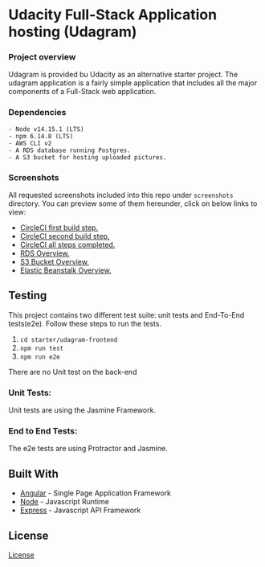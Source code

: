 # Udacity Full-Stack Application hosting (Udagram)


### **Project overview**

Udagram is provided bu Udacity as an alternative starter project. The udagram application is a fairly simple application that includes all the major components of a Full-Stack web application.

### **Dependencies**

```
- Node v14.15.1 (LTS)
- npm 6.14.8 (LTS)
- AWS CLI v2
- A RDS database running Postgres.
- A S3 bucket for hosting uploaded pictures.
```

### **Screenshots**

All requested screenshots included into this repo under `screenshots` directory.
You can preview some of them hereunder, click on below links to view:

- [CircleCI first build step.](http://zabuck012999.s3-website-us-east-1.amazonaws.com/screenshots/CircleCI-1.Build.jpg)
- [CircleCI second build step.](http://zabuck012999.s3-website-us-east-1.amazonaws.com/screenshots/CircleCI-2.Deploy.jpg)
- [CircleCI all steps completed.](http://zabuck012999.s3-website-us-east-1.amazonaws.com/screenshots/CircleCI-All_Steps.jpg)
- [RDS Overview.](http://zabuck012999.s3-website-us-east-1.amazonaws.com/screenshots/RDS-Overview.jpg)
- [S3 Bucket Overview.](http://zabuck012999.s3-website-us-east-1.amazonaws.com/screenshots/S3.jpg)
- [Elastic Beanstalk Overview.](http://zabuck012999.s3-website-us-east-1.amazonaws.com/screenshots/EB.jpg)

## Testing

This project contains two different test suite: unit tests and End-To-End tests(e2e). Follow these steps to run the tests.

1. `cd starter/udagram-frontend`
1. `npm run test`
1. `npm run e2e`

There are no Unit test on the back-end

### Unit Tests:

Unit tests are using the Jasmine Framework.

### End to End Tests:

The e2e tests are using Protractor and Jasmine.

## Built With

- [Angular](https://angular.io/) - Single Page Application Framework
- [Node](https://nodejs.org) - Javascript Runtime
- [Express](https://expressjs.com/) - Javascript API Framework

## License

[License](LICENSE.txt)
